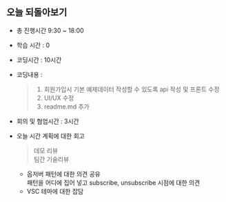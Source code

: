 ## 오늘 되돌아보기
- 총 진행시간 9:30 ~ 18:00
- 학습 시간 : 0
- 코딩시간 : 10시간
- 코딩내용 : 
  > 1. 회원가입시 기본 예제데이터 작성할 수 있도록 api 작성 및 프론트 수정
  > 2. UI/UX 수정
  > 3. readme.md 추가

- 회의 및 협업시간 : 3시간
- 오늘 시간 계획에 대한 회고
  > 데모 리뷰   
  > 팀간 기술리뷰
    - 옵저버 패턴에 대한 의견 공유   
      패턴을 어디에 집어 넣고 subscribe, unsubscribe 시점에 대한 의견
    - VSC 테마에 대한 잡담

